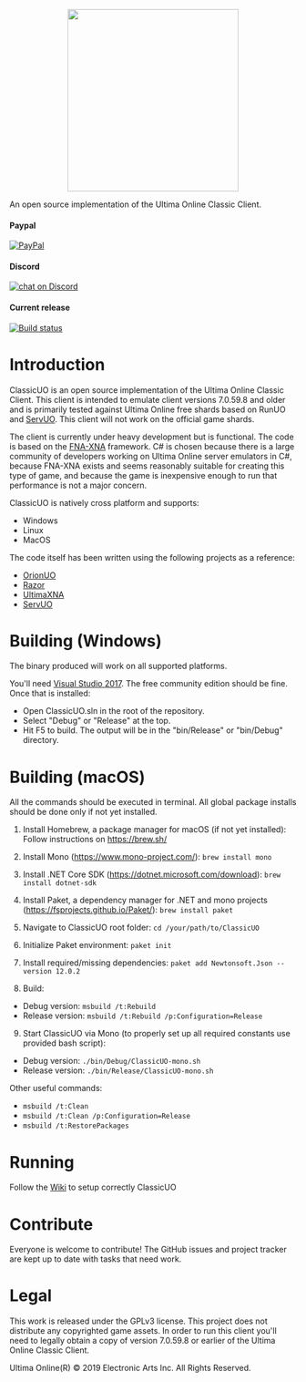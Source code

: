 <p align="center">
  <img width="300" height="320" src="https://i.imgur.com/CgpwyIQ.png">
</p>

An open source implementation of the Ultima Online Classic Client.


#### Paypal  
[![PayPal](https://img.shields.io/badge/paypal-donate-yellow.svg)](https://www.paypal.me/muskara)  
#### Discord  
 <a href="https://discord.gg/VdyCpjQ">
        <img src="https://img.shields.io/discord/458277173208547350.svg?logo=discord"
            alt="chat on Discord"></a>     
            
#### Current release

[![Build status](https://ci.appveyor.com/api/projects/status/qvqctcf8oss5bqh8?svg=true)](https://ci.appveyor.com/project/andreakarasho/classicuo)


# Introduction
ClassicUO is an open source implementation of the Ultima Online Classic Client. This client is intended to emulate client versions 7.0.59.8 and older and is primarily tested against Ultima Online free shards based on RunUO and [ServUO](https://github.com/servuo/servuo). This client will not work on the official game shards.

The client is currently under heavy development but is functional. The code is based on the [FNA-XNA](https://fna-xna.github.io/) framework. C# is chosen because there is a large community of developers working on Ultima Online server emulators in C#, because FNA-XNA exists and seems reasonably suitable for creating this type of game, and because the game is inexpensive enough to run that performance is not a major concern.

ClassicUO is natively cross platform and supports:
* Windows
* Linux
* MacOS

The code itself has been written using the following projects as a reference:

* [OrionUO](https://github.com/hotride/orionuo)
* [Razor](https://github.com/msturgill/razor)
* [UltimaXNA](https://github.com/ZaneDubya/UltimaXNA)
* [ServUO](https://github.com/servuo/servuo)

# Building (Windows)
The binary produced will work on all supported platforms.

You'll need [Visual Studio 2017](https://www.visualstudio.com/downloads/). The free community edition should be fine. Once that
is installed:

- Open ClassicUO.sln in the root of the repository.
- Select "Debug" or "Release" at the top.
- Hit F5 to build. The output will be in the "bin/Release" or "bin/Debug" directory.

# Building (macOS)
All the commands should be executed in terminal. All global package installs should be done only if not yet installed.

1. Install Homebrew, a package manager for macOS (if not yet installed): Follow instructions on https://brew.sh/

2. Install Mono (https://www.mono-project.com/):
`brew install mono`

3. Install .NET Core SDK (https://dotnet.microsoft.com/download):
`brew install dotnet-sdk`

4. Install Paket, a dependency manager for .NET and mono projects (https://fsprojects.github.io/Paket/):
`brew install paket`

5. Navigate to ClassicUO root folder:
`cd /your/path/to/ClassicUO`

6. Initialize Paket environment:
`paket init`

7. Install required/missing dependencies:
`paket add Newtonsoft.Json --version 12.0.2`

8. Build:
  - Debug version: `msbuild /t:Rebuild`
  - Release version: `msbuild /t:Rebuild /p:Configuration=Release`

9. Start ClassicUO via Mono (to properly set up all required constants use provided bash script):
  - Debug version: `./bin/Debug/ClassicUO-mono.sh`
  - Release version: `./bin/Release/ClassicUO-mono.sh`

Other useful commands:
- `msbuild /t:Clean`
- `msbuild /t:Clean /p:Configuration=Release`
- `msbuild /t:RestorePackages`

# Running
Follow the [Wiki](https://github.com/andreakarasho/ClassicUO/wiki) to setup correctly ClassicUO

# Contribute
Everyone is welcome to contribute! The GitHub issues and project tracker are kept up to date with tasks that need work.

# Legal
This work is released under the GPLv3 license. This project does not distribute any copyrighted game assets. In order to run this client you'll need to legally obtain a copy of version 7.0.59.8 or earlier of the Ultima Online Classic Client.

Ultima Online(R) © 2019 Electronic Arts Inc. All Rights Reserved.

